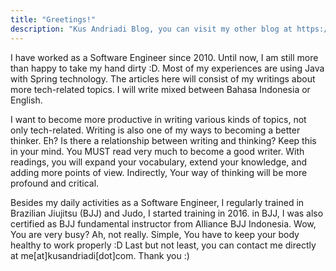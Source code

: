 ```yaml
---
title: "Greetings!"
description: "Kus Andriadi Blog, you can visit my other blog at https://kusandriadi.com, About Kus Andriadi"
---
```

I have worked as a Software Engineer since 2010. Until now, I am still more than happy to take my hand dirty :D. Most of my experiences are using Java with Spring technology. The articles here will consist of my writings about more tech-related topics. I will write mixed between Bahasa Indonesia or English.

I want to become more productive in writing various kinds of topics, not only tech-related. Writing is also one of my ways to becoming a better thinker. Eh? Is there a relationship between writing and thinking? Keep this in your mind. You MUST read very much to become a good writer. With readings, you will expand your vocabulary, extend your knowledge, and adding more points of view. Indirectly, Your way of thinking will be more profound and critical.

Besides my daily activities as a Software Engineer, I regularly trained in Brazilian Jiujitsu (BJJ) and Judo, I started training in 2016. in BJJ, I was also certified as BJJ fundamental instructor from Alliance BJJ Indonesia. Wow, You are very busy? Ah, not really. Simple, You have to keep your body healthy to work properly :D
Last but not least, you can contact me directly at me[at]kusandriadi[dot]com. Thank you :)